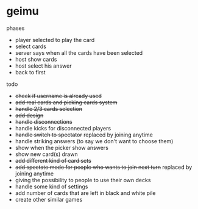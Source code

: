 # geimu

phases

- player selected to play the card
- select cards
- server says when all the cards have been selected
- host show cards
- host select his answer
- back to first

todo
- ~~check if username is already used~~
- ~~add real cards and picking cards system~~
- ~~handle 2/3 cards selection~~
- ~~add design~~
- ~~handle disconnections~~
- handle kicks for disconnected players
- ~~handle switch to spectator~~ replaced by joining anytime
- handle striking answers (to say we don't want to choose them)
- show when the picker show answers
- show new card(s) drawn
- ~~add different kind of card sets~~
- ~~add spectate mode for people who wants to join next turn~~ replaced by joining anytime
- giving the possibility to people to use their own decks
- handle some kind of settings
- add number of cards that are left in black and white pile
- create other similar games
